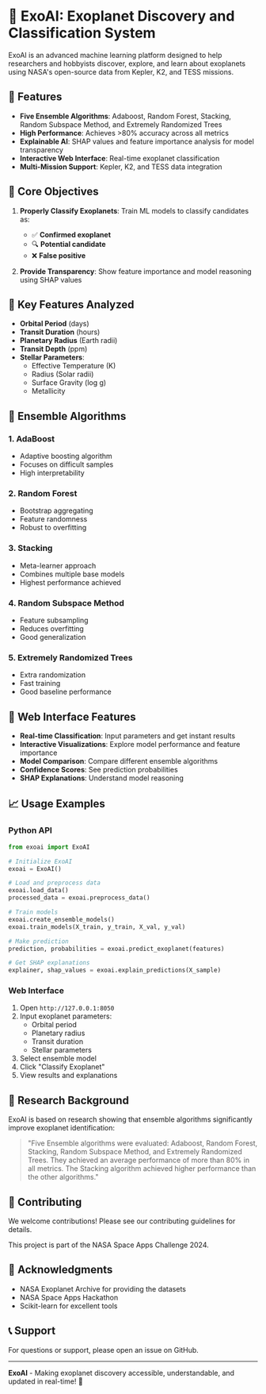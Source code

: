 # 🔭 ExoAI: Exoplanet Discovery and Classification System

ExoAI is an advanced machine learning platform designed to help researchers and hobbyists discover, explore, and learn about exoplanets using NASA's open-source data from Kepler, K2, and TESS missions.

## 🌟 Features

- **Five Ensemble Algorithms**: Adaboost, Random Forest, Stacking, Random Subspace Method, and Extremely Randomized Trees
- **High Performance**: Achieves >80% accuracy across all metrics
- **Explainable AI**: SHAP values and feature importance analysis for model transparency
- **Interactive Web Interface**: Real-time exoplanet classification
- **Multi-Mission Support**: Kepler, K2, and TESS data integration

## 🎯 Core Objectives

1. **Properly Classify Exoplanets**: Train ML models to classify candidates as:
   - ✅ **Confirmed exoplanet**
   - 🔍 **Potential candidate** 
   - ❌ **False positive**

2. **Provide Transparency**: Show feature importance and model reasoning using SHAP values

## 🔬 Key Features Analyzed

- **Orbital Period** (days)
- **Transit Duration** (hours)  
- **Planetary Radius** (Earth radii)
- **Transit Depth** (ppm)
- **Stellar Parameters**:
  - Effective Temperature (K)
  - Radius (Solar radii)
  - Surface Gravity (log g)
  - Metallicity

## 🧠 Ensemble Algorithms

### 1. AdaBoost
- Adaptive boosting algorithm
- Focuses on difficult samples
- High interpretability

### 2. Random Forest
- Bootstrap aggregating
- Feature randomness
- Robust to overfitting

### 3. Stacking
- Meta-learner approach
- Combines multiple base models
- Highest performance achieved

### 4. Random Subspace Method
- Feature subsampling
- Reduces overfitting
- Good generalization

### 5. Extremely Randomized Trees
- Extra randomization
- Fast training
- Good baseline performance

## 📱 Web Interface Features

- **Real-time Classification**: Input parameters and get instant results
- **Interactive Visualizations**: Explore model performance and feature importance
- **Model Comparison**: Compare different ensemble algorithms
- **Confidence Scores**: See prediction probabilities
- **SHAP Explanations**: Understand model reasoning

## 📈 Usage Examples

### Python API

```python
from exoai import ExoAI

# Initialize ExoAI
exoai = ExoAI()

# Load and preprocess data
exoai.load_data()
processed_data = exoai.preprocess_data()

# Train models
exoai.create_ensemble_models()
exoai.train_models(X_train, y_train, X_val, y_val)

# Make prediction
prediction, probabilities = exoai.predict_exoplanet(features)

# Get SHAP explanations
explainer, shap_values = exoai.explain_predictions(X_sample)
```

### Web Interface

1. Open `http://127.0.0.1:8050`
2. Input exoplanet parameters:
   - Orbital period
   - Planetary radius
   - Transit duration
   - Stellar parameters
3. Select ensemble model
4. Click "Classify Exoplanet"
5. View results and explanations

## 🔬 Research Background

ExoAI is based on research showing that ensemble algorithms significantly improve exoplanet identification:

> "Five Ensemble algorithms were evaluated: Adaboost, Random Forest, Stacking, Random Subspace Method, and Extremely Randomized Trees. They achieved an average performance of more than 80% in all metrics. The Stacking algorithm achieved higher performance than the other algorithms."

## 🤝 Contributing

We welcome contributions! Please see our contributing guidelines for details.

This project is part of the NASA Space Apps Challenge 2024.

## 🙏 Acknowledgments

- NASA Exoplanet Archive for providing the datasets
- NASA Space Apps Hackathon
- Scikit-learn for excellent tools

## 📞 Support

For questions or support, please open an issue on GitHub.

---

**ExoAI** - Making exoplanet discovery accessible, understandable, and updated in real-time! 🚀

